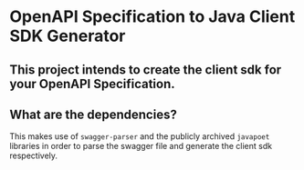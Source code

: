 # OpenAPI Specification to Java Client SDK Generator
 This project intends to create the client sdk for your OpenAPI Specification.
 ---
 ## What are the dependencies?
 This makes use of `swagger-parser` and the publicly archived `javapoet` libraries in order to parse the swagger file and generate the client sdk respectively.

